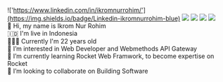 !['https://www.linkedin.com/in/ikromnurrohim/'](https://img.shields.io/badge/Linkedin-ikromnurrohim-blue)
![](https://img.shields.io/badge/Instagram-ikromnurrohim-red)
![](https://img.shields.io/badge/Youtube-ikromnurrohim-orange)
![](https://img.shields.io/badge/Telegram-ikromnurrohim-blue) 
![](https://img.shields.io/badge/Gitlab-ikromnurrohim-orange)\
👋 Hi, my name is Ikrom Nur Rohim \
🇮🇩 I'm live in Indonesia \
🙆🏻‍♂️ Currently I'm 22 years old \
👀 I’m interested in Web Developer and Webmethods API Gateway \
🌱 I’m currently learning Rocket Web Framwork, to become expertise on Rocket \
💞️ I’m looking to collaborate on Building Software 

<!---
ikromnurrohim/ikromnurrohim is a ✨ special ✨ repository because its `README.md` (this file) appears on your GitHub profile.
You can click the Preview link to take a look at your changes.
--->
